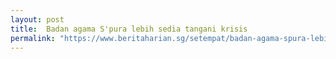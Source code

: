 ```yaml
---
layout: post
title:  Badan agama S'pura lebih sedia tangani krisis
permalink: "https://www.beritaharian.sg/setempat/badan-agama-spura-lebih-sedia-tangani-krisis"
---
```


